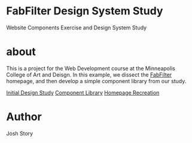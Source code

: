 # FabFilter Design System Study
Website Components Exercise and Design System Study

# about
This is a project for the Web Development course at the Minneapolis College of Art and Deisgn. In this example, we dissect the <a href="https:fabfilter.com">FabFilter</a> homepage, and then develop a simple component library from our study.

<a href="https://jlstory.github.io/components/assets/index.html">Initial Design Study</a>
<a href="https://jlstory.github.io/components/components/index.html">Component Library</a>
<a href="https://jlstory.github.io/components/index.html">Homepage Recreation</a>

# Author 
Josh Story
